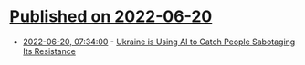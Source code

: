 # [Published on 2022-06-20](index.md)

* [2022-06-20, 07:34:00](https://tech.slashdot.org/story/22/06/20/0047229/ukraine-is-using-ai-to-catch-people-sabotaging-its-resistance?utm_source=rss1.0mainlinkanon&utm_medium=feed) - [Ukraine is Using AI to Catch People Sabotaging Its Resistance](https://tech.slashdot.org/story/22/06/20/0047229/ukraine-is-using-ai-to-catch-people-sabotaging-its-resistance?utm_source=rss1.0mainlinkanon&utm_medium=feed)

